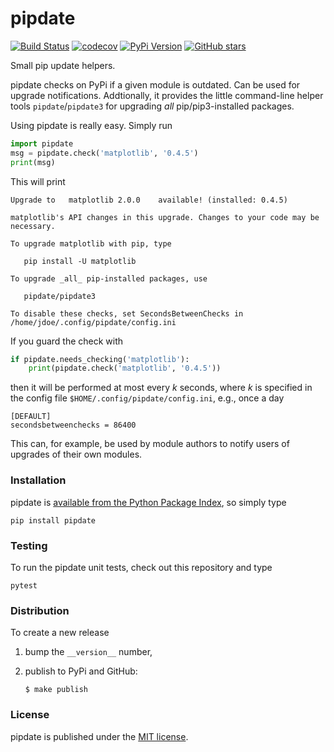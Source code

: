 # pipdate

[![Build Status](https://travis-ci.org/nschloe/pipdate.svg?branch=master)](https://travis-ci.org/nschloe/pipdate)
[![codecov](https://codecov.io/gh/nschloe/pipdate/branch/master/graph/badge.svg)](https://codecov.io/gh/nschloe/pipdate)
[![PyPi Version](https://img.shields.io/pypi/v/pipdate.svg)](https://pypi.python.org/pypi/pipdate)
[![GitHub stars](https://img.shields.io/github/stars/nschloe/pipdate.svg?style=social&label=Star&maxAge=2592000)](https://github.com/nschloe/pipdate)

Small pip update helpers.

pipdate checks on PyPi if a given module is outdated. Can be used for upgrade
notifications. Addtionally, it provides the little command-line helper tools
`pipdate`/`pipdate3` for upgrading _all_ pip/pip3-installed packages.

Using pipdate is really easy. Simply run
```python
import pipdate
msg = pipdate.check('matplotlib', '0.4.5')
print(msg)
```
This will print
```
Upgrade to   matplotlib 2.0.0    available! (installed: 0.4.5)

matplotlib's API changes in this upgrade. Changes to your code may be necessary.

To upgrade matplotlib with pip, type

   pip install -U matplotlib

To upgrade _all_ pip-installed packages, use

   pipdate/pipdate3

To disable these checks, set SecondsBetweenChecks in
/home/jdoe/.config/pipdate/config.ini
```

If you guard the check with
```python
if pipdate.needs_checking('matplotlib'):
    print(pipdate.check('matplotlib', '0.4.5'))
```
then it will be performed at most every _k_ seconds, where _k_ is specified
in the config file `$HOME/.config/pipdate/config.ini`, e.g., once a day
```
[DEFAULT]
secondsbetweenchecks = 86400
```

This can, for example, be used by module authors to notify users of upgrades of
their own modules.

### Installation

pipdate is [available from the Python Package
Index](https://pypi.python.org/pypi/pipdate/), so simply type
```
pip install pipdate
```

### Testing

To run the pipdate unit tests, check out this repository and type
```
pytest
```

### Distribution

To create a new release

1. bump the `__version__` number,

2. publish to PyPi and GitHub:
    ```
    $ make publish
    ```

### License

pipdate is published under the [MIT license](https://en.wikipedia.org/wiki/MIT_License).
